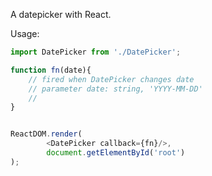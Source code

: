 A datepicker with React.

Usage:
```javascript
import DatePicker from './DatePicker';

function fn(date){
	// fired when DatePicker changes date
	// parameter date: string, 'YYYY-MM-DD'
	//
}


ReactDOM.render(
		<DatePicker callback={fn}/>,
		document.getElementById('root')
);


```